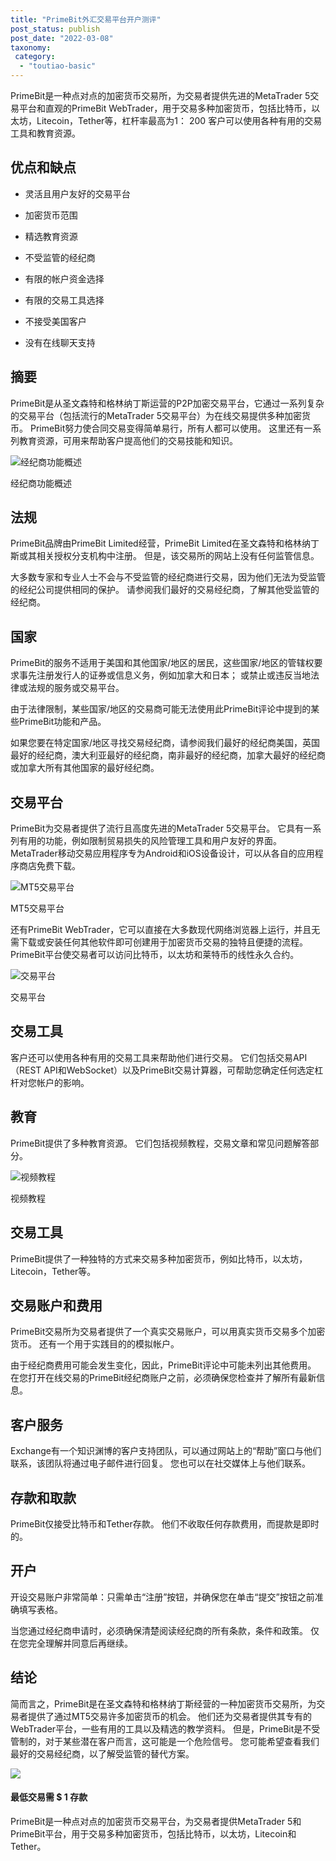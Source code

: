 ```yaml
---
title: "PrimeBit外汇交易平台开户测评"
post_status: publish
post_date: "2022-03-08"
taxonomy:
 category: 
  - "toutiao-basic"
---
```


PrimeBit是一种点对点的加密货币交易所，为交易者提供先进的MetaTrader 5交易平台和直观的PrimeBit WebTrader，用于交易多种加密货币，包括比特币，以太坊，Litecoin，Tether等，杠杆率最高为1： 200 客户可以使用各种有用的交易工具和教育资源。

## 优点和缺点

- 灵活且用户友好的交易平台

- 加密货币范围

- 精选教育资源

- 不受监管的经纪商

- 有限的帐户资金选择

- 有限的交易工具选择

- 不接受美国客户

- 没有在线聊天支持


## 摘要

PrimeBit是从圣文森特和格林纳丁斯运营的P2P加密交易平台，它通过一系列复杂的交易平台（包括流行的MetaTrader 5交易平台）为在线交易提供多种加密货币。 PrimeBit努力使合同交易变得简单易行，所有人都可以使用。 这里还有一系列教育资源，可用来帮助客户提高他们的交易技能和知识。

![经纪商功能概述](https://cdn.fendou.la/funstoutiao/2020/11/PrimeBit-Review-Features-Overview.jpg "经纪商功能概述")

经纪商功能概述

## 法规

PrimeBit品牌由PrimeBit Limited经营，PrimeBit Limited在圣文森特和格林纳丁斯或其相关授权分支机构中注册。 但是，该交易所的网站上没有任何监管信息。

大多数专家和专业人士不会与不受监管的经纪商进行交易，因为他们无法为受监管的经纪公司提供相同的保护。 请参阅我们最好的交易经纪商，了解其他受监管的经纪商。

## 国家

PrimeBit的服务不适用于美国和其他国家/地区的居民，这些国家/地区的管辖权要求事先注册发行人的证券或信息义务，例如加拿大和日本； 或禁止或违反当地法律或法规的服务或交易平台。

由于法律限制，某些国家/地区的交易商可能无法使用此PrimeBit评论中提到的某些PrimeBit功能和产品。

如果您要在特定国家/地区寻找交易经纪商，请参阅我们最好的经纪商美国，英国最好的经纪商，澳大利亚最好的经纪商，南非最好的经纪商，加拿大最好的经纪商或加拿大所有其他国家的最好经纪商。

## 交易平台

PrimeBit为交易者提供了流行且高度先进的MetaTrader 5交易平台。 它具有一系列有用的功能，例如限制贸易损失的风险管理工具和用户友好的界面。 MetaTrader移动交易应用程序专为Android和iOS设备设计，可以从各自的应用程序商店免费下载。

![MT5交易平台](https://cdn.fendou.la/funstoutiao/2020/11/PrimeBit-Review-MT5-Trading-Platform.png "MT5交易平台")

MT5交易平台

还有PrimeBit WebTrader，它可以直接在大多数现代网络浏览器上运行，并且无需下载或安装任何其他软件即可创建用于加密货币交易的独特且便捷的流程。 PrimeBit平台使交易者可以访问比特币，以太坊和莱特币的线性永久合约。

![交易平台](https://cdn.fendou.la/funstoutiao/2020/11/PrimeBit-Review-Trading-Platform.jpg "交易平台")

交易平台

## 交易工具

客户还可以使用各种有用的交易工具来帮助他们进行交易。 它们包括交易API（REST API和WebSocket）以及PrimeBit交易计算器，可帮助您确定任何选定杠杆对您帐户的影响。

## 教育

PrimeBit提供了多种教育资源。 它们包括视频教程，交易文章和常见问题解答部分。

![视频教程](https://cdn.fendou.la/funstoutiao/2020/11/PrimeBit-Review-Video-Tutorials.jpg "视频教程")

视频教程

## 交易工具

PrimeBit提供了一种独特的方式来交易多种加密货币，例如比特币，以太坊，Litecoin，Tether等。

## 交易账户和费用

PrimeBit交易所为交易者提供了一个真实交易账户，可以用真实货币交易多个加密货币。 还有一个用于实践目的的模拟帐户。

由于经纪商费用可能会发生变化，因此，PrimeBit评论中可能未列出其他费用。 在您打开在线交易的PrimeBit经纪商账户之前，必须确保您检查并了解所有最新信息。

## 客户服务

Exchange有一个知识渊博的客户支持团队，可以通过网站上的“帮助”窗口与他们联系，该团队将通过电子邮件进行回复。 您也可以在社交媒体上与他们联系。

## 存款和取款

PrimeBit仅接受比特币和Tether存款。 他们不收取任何存款费用，而提款是即时的。

## 开户

开设交易账户非常简单：只需单击“注册”按钮，并确保您在单击“提交”按钮之前准确填写表格。

当您通过经纪商申请时，必须确保清楚阅读经纪商的所有条款，条件和政策。 仅在您完全理解并同意后再继续。

## 结论

简而言之，PrimeBit是在圣文森特和格林纳丁斯经营的一种加密货币交易所，为交易者提供了通过MT5交易许多加密货币的机会。 他们还为交易者提供其专有的WebTrader平台，一些有用的工具以及精选的教学资料。 但是，PrimeBit是不受管制的，对于某些潜在客户而言，这可能是一个危险信号。 您可能希望查看我们最好的交易经纪商，以了解受监管的替代方案。

![](https://cdn.fendou.la/funstoutiao/2020/11/PrimeBit-Logo.png)

#### 最低交易需 $ 1 存款

PrimeBit是一种点对点的加密货币交易平台，为交易者提供MetaTrader 5和PrimeBit平台，用于交易多种加密货币，包括比特币，以太坊，Litecoin和Tether。
